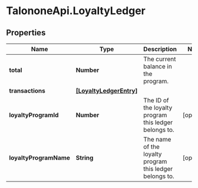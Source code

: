 # TalononeApi.LoyaltyLedger

## Properties
Name | Type | Description | Notes
------------ | ------------- | ------------- | -------------
**total** | **Number** | The current balance in the program. | 
**transactions** | [**[LoyaltyLedgerEntry]**](LoyaltyLedgerEntry.md) |  | 
**loyaltyProgramId** | **Number** | The ID of the loyalty program this ledger belongs to. | [optional] 
**loyaltyProgramName** | **String** | The name of the loyalty program this ledger belongs to. | [optional] 


